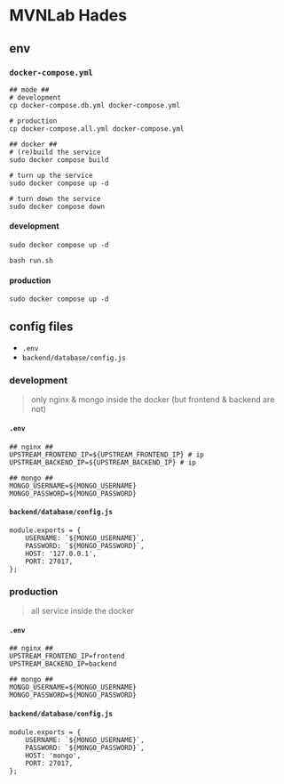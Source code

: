# MVNLab Hades

## env

### `docker-compose.yml`

```
## mode ##
# development
cp docker-compose.db.yml docker-compose.yml

# production
cp docker-compose.all.yml docker-compose.yml
```

```
## docker ##
# (re)build the service
sudo docker compose build

# turn up the service
sudo docker compose up -d

# turn down the service
sudo docker compose down
```

#### development

```
sudo docker compose up -d

bash run.sh
```

#### production

```
sudo docker compose up -d
```

## config files

- `.env`
- `backend/database/config.js`

### development

> only nginx & mongo inside the docker (but frontend & backend are not)

#### `.env`

```
## nginx ##
UPSTREAM_FRONTEND_IP=${UPSTREAM_FRONTEND_IP} # ip
UPSTREAM_BACKEND_IP=${UPSTREAM_BACKEND_IP} # ip

## mongo ##
MONGO_USERNAME=${MONGO_USERNAME}
MONGO_PASSWORD=${MONGO_PASSWORD}
```

#### `backend/database/config.js`

```
module.exports = {
    USERNAME: `${MONGO_USERNAME}`,
    PASSWORD: `${MONGO_PASSWORD}`,
    HOST: '127.0.0.1',
    PORT: 27017,
};
```

### production

> all service inside the docker

#### `.env`

```
## nginx ##
UPSTREAM_FRONTEND_IP=frontend
UPSTREAM_BACKEND_IP=backend

## mongo ##
MONGO_USERNAME=${MONGO_USERNAME}
MONGO_PASSWORD=${MONGO_PASSWORD}
```

#### `backend/database/config.js`

```
module.exports = {
    USERNAME: `${MONGO_USERNAME}`,
    PASSWORD: `${MONGO_PASSWORD}`,
    HOST: 'mongo',
    PORT: 27017,
};
```
